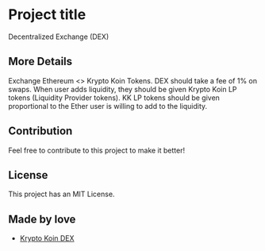 # Project title

Decentralized Exchange (DEX)

## More Details

Exchange Ethereum <> Krypto Koin Tokens.
DEX should take a fee of 1% on swaps.
When user adds liquidity, they should be given Krypto Koin LP tokens (Liquidity Provider tokens).
KK LP tokens should be given proportional to the Ether user is willing to add to the liquidity.

## Contribution

Feel free to contribute to this project to make it better!

## License

This project has an MIT License.

## Made by love

- [Krypto Koin DEX](https://kk-dex.netlify.app/)
